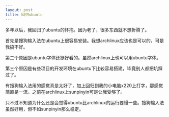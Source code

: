 ```yaml
---
layout: post
title: 回归ubuntu
---
```


多年以后，我回归了ubuntu的怀抱。因为老了，很多东西就不想折腾了。

首先是搜狗输入法在ubuntu上很容易安装。我想archlinux应该也是可以的，可是我搞不好。

第二个原因是ubuntu字体还挺好看的。虽然archlinux上也可以用ubuntu字体。

第三个原因是有些项目的开发环境在ubuntu下比较容易搭建，毕竟别人都把坑踩过了。

有搜狗输入法用的感觉真是太好了，加上回归到我的小电脑x220上打字，那感觉简直是一流。之前在archlinux上sunpinyin可是让我受够了。

只不过不知道为什么还是会觉得ubuntu比archlinux的运行要慢一些。搜狗输入法虽然好用，但不如sunpinyin那么稳定。

